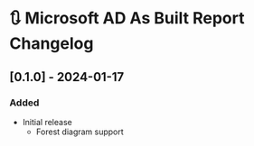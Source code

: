 # :arrows_clockwise: Microsoft AD As Built Report Changelog

## [0.1.0] - 2024-01-17

### Added

- Initial release
  - Forest diagram support
